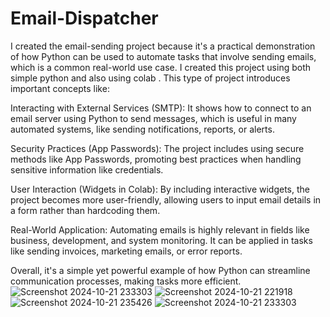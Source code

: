 # Email-Dispatcher
I created the email-sending project because it's a practical demonstration of how Python can be used to automate tasks that involve sending emails, which is a common real-world use case. I created this project using both simple python and also using colab . This type of project introduces important concepts like:

Interacting with External Services (SMTP): It shows how to connect to an email server using Python to send messages, which is useful in many automated systems, like sending notifications, reports, or alerts.

Security Practices (App Passwords): The project includes using secure methods like App Passwords, promoting best practices when handling sensitive information like credentials.

User Interaction (Widgets in Colab): By including interactive widgets, the project becomes more user-friendly, allowing users to input email details in a form rather than hardcoding them.

Real-World Application: Automating emails is highly relevant in fields like business, development, and system monitoring. It can be applied in tasks like sending invoices, marketing emails, or error reports.

Overall, it's a simple yet powerful example of how Python can streamline communication processes, making tasks more efficient.
![Screenshot 2024-10-21 233303](https://github.com/user-attachments/assets/1a148dee-9ce8-4f29-af2c-d722697577f9)
![Screenshot 2024-10-21 221918](https://github.com/user-attachments/assets/bd55e046-de8a-4416-8da2-a9dc3acfd18a)
![Screenshot 2024-10-21 235426](https://github.com/user-attachments/assets/e8833e08-c9d5-4762-9ae0-88e4d0043ebd)
![Screenshot 2024-10-21 233303](https://github.com/user-attachments/assets/1a148dee-9ce8-4f29-af2c-d722697577f9)
